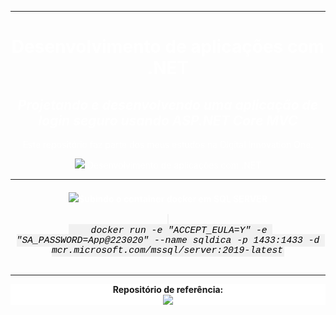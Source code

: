 <hr/>
<div align="center"style="color:white; "background-color:black"">
    <h1>Desenvolvimento de aplicações com .NET</h1>
    <h2><i>Projetando e desenvolvendo uma aplicação de login seguro usando ASP.NET Core MVC</i></h2>
    <p>Este repositório faz parte dos meus estudos na Digital Innovation One.</p>
    <img src="https://hermes.digitalinnovation.one/site/images/logo-sm-white.png">
    Desenvolvimento de aplicações com .NET
    <hr/>
    <h4><img src="https://img.icons8.com/nolan/50/docker.png"/>Subindo o container docker em SQL SERVER</h4>
    <code style="font-family:Consolas,courier new; color: rgb(0, 0, 0); background-color: #f1f1f1; padding: 2px; font-size: 105%">
    <i>docker run -e "ACCEPT_EULA=Y" -e "SA_PASSWORD=App@223020" --name sqldica -p 1433:1433 -d mcr.microsoft.com/mssql/server:2019-latest</i></code>
    <br><br>
    <hr/>
</div>

</body>
<footer style="background-color:rgb(255, 255, 255)">
<div align="center">
 <b>Repositório de referência:</b><br>
 <a href="https://github.com/leandrobianch/curso-dio-arquitetura-back-e-front-end"><img src="https://img.icons8.com/ios-filled/50/000000/github.png"/></a>
</div>
</footer>


